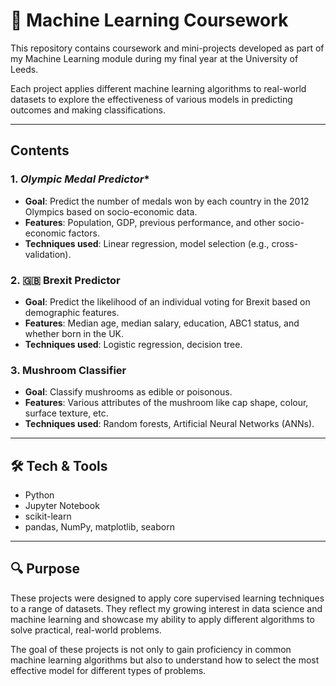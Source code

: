 # 📘 Machine Learning Coursework

This repository contains coursework and mini-projects developed as part of my Machine Learning module during my final year at the University of Leeds.

Each project applies different machine learning algorithms to real-world datasets to explore the effectiveness of various models in predicting outcomes and making classifications.

---

## Contents

### 1. *Olympic Medal Predictor**
- **Goal**: Predict the number of medals won by each country in the 2012 Olympics based on socio-economic data.
- **Features**: Population, GDP, previous performance, and other socio-economic factors.
- **Techniques used**: Linear regression, model selection (e.g., cross-validation).

### 2. 🇬🇧 **Brexit Predictor**
- **Goal**: Predict the likelihood of an individual voting for Brexit based on demographic features.
- **Features**: Median age, median salary, education, ABC1 status, and whether born in the UK.
- **Techniques used**: Logistic regression, decision tree.

### 3. **Mushroom Classifier**
- **Goal**: Classify mushrooms as edible or poisonous.
- **Features**: Various attributes of the mushroom like cap shape, colour, surface texture, etc.
- **Techniques used**: Random forests, Artificial Neural Networks (ANNs).

---

## 🛠 Tech & Tools

- Python
- Jupyter Notebook
- scikit-learn
- pandas, NumPy, matplotlib, seaborn

---

## 🔍 Purpose

These projects were designed to apply core supervised learning techniques to a range of datasets. They reflect my growing interest in data science and machine learning and showcase my ability to apply different algorithms to solve practical, real-world problems.

The goal of these projects is not only to gain proficiency in common machine learning algorithms but also to understand how to select the most effective model for different types of problems.





